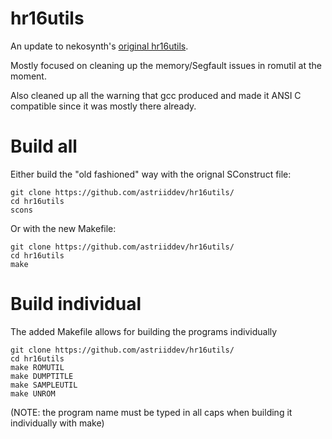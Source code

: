 # hr16utils

An update to nekosynth's [original hr16utils](https://www.nekosynth.co.uk/wiki/AlesisHR16/).

Mostly focused on cleaning up the memory/Segfault issues in romutil at the moment.

Also cleaned up all the warning that gcc produced and made it ANSI C compatible since it was mostly there already.

# Build all

Either build the "old fashioned" way with the orignal SConstruct file:
```
git clone https://github.com/astriiddev/hr16utils/
cd hr16utils
scons
```
Or with the new Makefile:
```
git clone https://github.com/astriiddev/hr16utils/
cd hr16utils
make
```
# Build individual
The added Makefile allows for building the programs individually
```
git clone https://github.com/astriiddev/hr16utils/
cd hr16utils
make ROMUTIL
make DUMPTITLE
make SAMPLEUTIL
make UNROM
```
(NOTE: the program name must be typed in all caps when building it individually with make)
